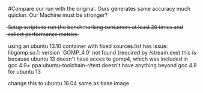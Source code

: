#Compare our run with the original. Ours generates same accuracy much quicker. Our Machine must be stronger?



 ̶S̶e̶t̶u̶p̶ ̶s̶c̶r̶i̶p̶t̶s̶ ̶t̶o̶ ̶r̶u̶n̶ ̶t̶h̶e̶ ̶b̶e̶n̶c̶h̶m̶a̶r̶k̶i̶n̶g̶ ̶c̶o̶n̶t̶a̶i̶n̶e̶r̶s̶ ̶a̶t̶ ̶l̶e̶a̶s̶t̶ ̶2̶0̶ ̶t̶i̶m̶e̶s̶ ̶a̶n̶d̶ ̶c̶o̶l̶l̶e̶c̶t̶ ̶p̶e̶r̶f̶o̶r̶m̶a̶n̶c̶e̶ ̶m̶e̶t̶r̶i̶c̶s̶

using an ubuntu 13.10 container with fixed sources.list has issue:
libgomp.so.1: version `GOMP_4.0' not found (required by /stream.exe)
this is because ubuntu 13 doesn't have acces to gomp4, which was included in gcc 4.9+
ppa:ubuntu-toolchain-r/test doesn't have anything beyond gcc 4.8 for ubuntu 13

change this to ubuntu 18.04 same as base image
